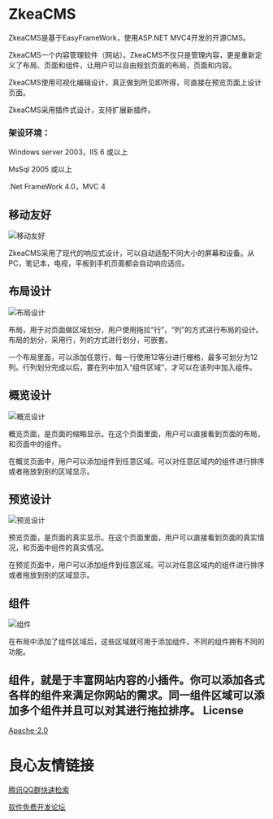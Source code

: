 # ZkeaCMS
ZkeaCMS是基于EasyFrameWork，使用ASP.NET MVC4开发的开源CMS。

ZkeaCMS一个内容管理软件（网站）。ZkeaCMS不仅只是管理内容，更是重新定义了布局、页面和组件，让用户可以自由规划页面的布局，页面和内容。

ZkeaCMS使用可视化编辑设计，真正做到所见即所得，可直接在预览页面上设计页面。

ZkeaCMS采用插件式设计，支持扩展新插件。

### 架设环境：

Windows server 2003，IIS 6 或以上

MsSql 2005 或以上

.Net FrameWork 4.0，MVC 4
## 移动友好
![移动友好](http://i1291.photobucket.com/albums/b560/SeriaWei/BlogPic/responsive_zps475ly5og.gif)

ZkeaCMS采用了现代的响应式设计，可以自动适配不同大小的屏幕和设备。从PC，笔记本，电视，平板到手机页面都会自动响应适应。

## 布局设计
![布局设计](http://i1291.photobucket.com/albums/b560/SeriaWei/BlogPic/1397815111827_zpspkt5ktrz.png)

布局，用于对页面做区域划分，用户使用拖拉“行”，“列”的方式进行布局的设计。布局的划分，采用行，列的方式进行划分，可嵌套。

一个布局里面，可以添加任意行，每一行使用12等分进行栅格，最多可划分为12列。行列划分完成以后，要在列中加入“组件区域”，才可以在该列中加入组件。

## 概览设计
![概览设计](http://i1291.photobucket.com/albums/b560/SeriaWei/BlogPic/1397815111827_zpse0eqlilo.png)

概览页面，是页面的缩略显示。在这个页面里面，用户可以直接看到页面的布局，和页面中的组件。

在概览页面中，用户可以添加组件到任意区域。可以对任意区域内的组件进行排序或者拖放到别的区域显示。

## 预览设计
![预览设计](http://i1291.photobucket.com/albums/b560/SeriaWei/QQ20150829220354_zpsuvhrpo6u.png)

预览页面，是页面的真实显示。在这个页面里面，用户可以直接看到页面的真实情况，和页面中组件的真实情况。

在预览页面中，用户可以添加组件到任意区域。可以对任意区域内的组件进行排序或者拖放到别的区域显示。

## 组件
![组件](http://i1291.photobucket.com/albums/b560/SeriaWei/BlogPic/QQ_zpsclxjh67u.jpg)

在布局中添加了组件区域后，这些区域就可用于添加组件，不同的组件拥有不同的功能。

组件，就是于丰富网站内容的小插件。你可以添加各式各样的组件来满足你网站的需求。同一组件区域可以添加多个组件并且可以对其进行拖拉排序。
License
------
[Apache-2.0](http://opensource.org/licenses/Apache-2.0)


 # 良心友情链接

[腾讯QQ群快速检索](http://u.720life.cn/s/8cf73f7c)

[软件免费开发论坛](http://u.720life.cn/s/bbb01dc0)